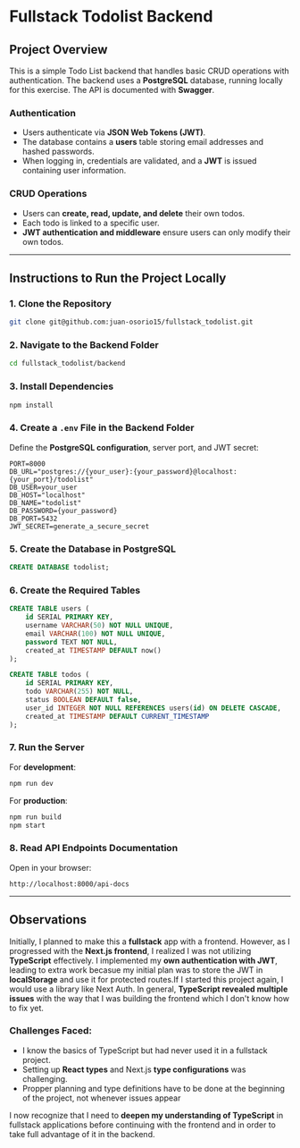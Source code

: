 # Fullstack Todolist Backend

## Project Overview

This is a simple Todo List backend that handles basic CRUD operations with authentication. The backend uses a **PostgreSQL** database, running locally for this exercise. The API is documented with **Swagger**.

### Authentication

- Users authenticate via **JSON Web Tokens (JWT)**.
- The database contains a **users** table storing email addresses and hashed passwords.
- When logging in, credentials are validated, and a **JWT** is issued containing user information.

### CRUD Operations

- Users can **create, read, update, and delete** their own todos.
- Each todo is linked to a specific user.
- **JWT authentication and middleware** ensure users can only modify their own todos.

---

## Instructions to Run the Project Locally

### 1. Clone the Repository

```sh
git clone git@github.com:juan-osorio15/fullstack_todolist.git
```

### 2. Navigate to the Backend Folder

```sh
cd fullstack_todolist/backend
```

### 3. Install Dependencies

```sh
npm install
```

### 4. Create a `.env` File in the Backend Folder

Define the **PostgreSQL configuration**, server port, and JWT secret:

```env
PORT=8000
DB_URL="postgres://{your_user}:{your_password}@localhost:{your_port}/todolist"
DB_USER=your_user
DB_HOST="localhost"
DB_NAME="todolist"
DB_PASSWORD={your_password}
DB_PORT=5432
JWT_SECRET=generate_a_secure_secret
```

### 5. Create the Database in PostgreSQL

```sql
CREATE DATABASE todolist;
```

### 6. Create the Required Tables

```sql
CREATE TABLE users (
    id SERIAL PRIMARY KEY,
    username VARCHAR(50) NOT NULL UNIQUE,
    email VARCHAR(100) NOT NULL UNIQUE,
    password TEXT NOT NULL,
    created_at TIMESTAMP DEFAULT now()
);

CREATE TABLE todos (
    id SERIAL PRIMARY KEY,
    todo VARCHAR(255) NOT NULL,
    status BOOLEAN DEFAULT false,
    user_id INTEGER NOT NULL REFERENCES users(id) ON DELETE CASCADE,
    created_at TIMESTAMP DEFAULT CURRENT_TIMESTAMP
);
```

### 7. Run the Server

For **development**:

```sh
npm run dev
```

For **production**:

```sh
npm run build
npm start
```

### 8. Read API Endpoints Documentation

Open in your browser:

```
http://localhost:8000/api-docs
```

---

## Observations

Initially, I planned to make this a **fullstack** app with a frontend. However, as I progressed with the **Next.js frontend**, I realized I was not utilizing **TypeScript** effectively. I implemented my **own authentication with JWT**, leading to extra work becasue my initial plan was to store the JWT in **localStorage** and use it for protected routes.If I started this project again, I would use a library like Next Auth. In general, **TypeScript revealed multiple issues** with the way that I was building the frontend which I don't know how to fix yet.

### Challenges Faced:

- I know the basics of TypeScript but had never used it in a fullstack project.
- Setting up **React types** and Next.js **type configurations** was challenging.
- Propper planning and type definitions have to be done at the beginning of the project, not whenever issues appear

I now recognize that I need to **deepen my understanding of TypeScript** in fullstack applications before continuing with the frontend and in order to take full advantage of it in the backend.
